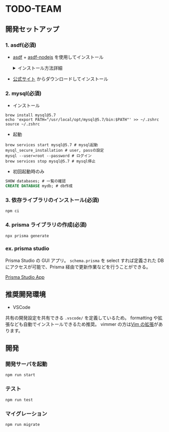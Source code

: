 # TODO-TEAM

## 開発セットアップ

### 1. asdf(必須)

- [asdf](https://github.com/asdf-vm/asdf) + [asdf-nodejs](https://github.com/asdf-vm/asdf-nodejs) を使用してインストール<details><summary>インストール方法詳細</summary><pre>
  \$ git clone https://github.com/asdf-vm/asdf.git ~/.asdf --branch v0.7.8
  </pre><pre>
  // bash
  $ echo -e '\n. $HOME/.asdf/asdf.sh' >> ~/.bash_profile
  $ echo -e '\n. $HOME/.asdf/completions/asdf.bash' >> ~/.bash_profile
  $ source ~/.bash_profile
  <br />// zsh
  % echo -e '\n. $HOME/.asdf/asdf.sh' >> ~/.zprofile
  % source ~/.zprofile
  </pre><pre>
  $ brew install coreutils
  $ brew install gpg
  </pre><pre>
  $ asdf plugin-add nodejs https://github.com/asdf-vm/asdf-nodejs.git
  $ bash ~/.asdf/plugins/nodejs/bin/import-release-team-keyring
  </pre><pre>
  // example
  $ asdf install nodejs 14.15.4
  $ asdf global nodejs 14.15.4
  $ asdf reshim nodejs
  </pre>
  </details>

- [公式サイト](https://nodejs.org/) からダウンロードしてインストール

### 2. mysql(必須)

- インストール

```shell
brew install mysql@5.7
echo 'export PATH="/usr/local/opt/mysql@5.7/bin:$PATH"' >> ~/.zshrc
source ~/.zshrc
```

- 起動

```shell
brew services start mysql@5.7 # mysql起動
mysql_secure_installation # user, passの設定
mysql --user=root --password # ログイン
brew services stop mysql@5.7 # mysql停止
```

- 初回起動時のみ

```sql
SHOW databases; # 一覧の確認
CREATE DATABASE mydb; # db作成
```

### 3. 依存ライブラリのインストール(必須)

```shell
npm ci
```

### 4. prisma ライブラリの作成(必須)

```shell
npx prisma generate
```

### ex. prisma studio

Prisma Studio の GUI アプリ。
`schema.prisma` を select すれば定義された DB にアクセスが可能で、Prisma 経由で更新作業などを行うことができる。

[Prisma Studio App](https://github.com/prisma/studio/releases)

## 推奨開発環境

- VSCode

共有の開発設定を共有できる `.vscode/` を定義しているため。
formatting や拡張なども自動でインストールできるため推奨。
vimmer の方は[Vim の拡張](https://marketplace.visualstudio.com/items?itemName=vscodevim.vi)があります。

## 開発

### 開発サーバを起動

```shell
npm run start
```

### テスト

```shell
npm run test
```

### マイグレーション

```shell
npm run migrate
```

